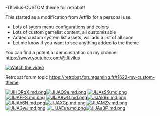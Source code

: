 -Tltlvilus-CUSTOM theme for retrobat!

This started as a modification from Artflix for a personal use.

- Lots of sytem menu configurations and colors
- Lots of custom gamelist content, all customizable
- Added custom system list assets, will add a list of all soon
- Let me know if you want to see anything added to the theme
  
You can find a potential demonstration on my channel https://www.youtube.com/@tltlvilus

[![Watch the video](https://img.youtube.com/vi/COQOkOa9AaI/maxresdefault.jpg)](https://youtu.be/COQOkOa9AaI)

Retrobat forum topic https://retrobat.forumgaming.fr/t1622-my-custom-theme

[![JIHQRqX.md.png](https://iili.io/JIHQRqX.md.png)](%URL_VIEWER_PREVIEW%)[![JIJAQ9e.md.png](https://iili.io/JIJAQ9e.md.png)](%URL_VIEWER_PREVIEW%)
[![JIJAsS9.md.png](https://iili.io/JIJAsS9.md.png)](%URL_VIEWER_PREVIEW%)[![JIJAPFS.md.png](https://iili.io/JIJAPFS.md.png)](%URL_VIEWER_PREVIEW%)
[![JIJA8wG.md.png](https://iili.io/JIJA8wG.md.png)](%URL_VIEWER_PREVIEW%)[![JIJAk9n.md.png](https://iili.io/JIJAk9n.md.png)](%URL_VIEWER_PREVIEW%)
[![JIJAh6N.md.png](https://iili.io/JIJAh6N.md.png)](%URL_VIEWER_PREVIEW%)[![JIJAXGp.md.png](https://iili.io/JIJAXGp.md.png)](%URL_VIEWER_PREVIEW%)
[![JIJAMZv.md.png](https://iili.io/JIJAMZv.md.png)](%URL_VIEWER_PREVIEW%)[![JIJAGwJ.md.png](https://iili.io/JIJAGwJ.md.png)](%URL_VIEWER_PREVIEW%)
[![JIJAEua.md.png](https://iili.io/JIJAEua.md.png)](%URL_VIEWER_PREVIEW%)[![JIJAa3P.md.png](https://iili.io/JIJAa3P.md.png)](%URL_VIEWER_PREVIEW%)
